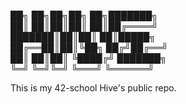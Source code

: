 ██╗  ██╗██╗██╗   ██╗███████╗    
██║  ██║██║██║   ██║██╔════╝    
███████║██║██║   ██║█████╗      
██╔══██║██║╚██╗ ██╔╝██╔══╝      
██║  ██║██║ ╚████╔╝ ███████╗    
╚═╝  ╚═╝╚═╝  ╚═══╝  ╚══════╝    
                                
This is my 42-school Hive's public repo.

